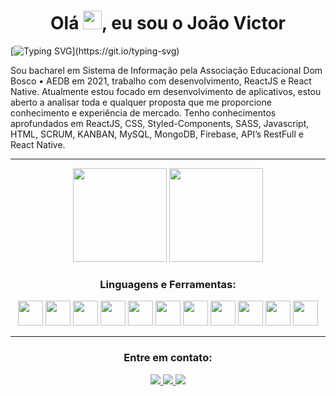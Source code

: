 <h1 align="center">Olá  <img src="https://media.giphy.com/media/hvRJCLFzcasrR4ia7z/giphy.gif" width="30px"/>, eu sou o João Victor </h1>

[![Typing SVG](https://readme-typing-svg.demolab.com?font=Fira+Code&size=25&pause=1000&center=true&vCenter=true&width=1000&lines=Sou+Dev+Front-end+j%C3%A1+formado%2C;com+foco+no+desenvolvimento+mobile.)](https://git.io/typing-svg)

Sou bacharel em Sistema de Informação pela Associação Educacional Dom Bosco • AEDB em 2021, trabalho com desenvolvimento, ReactJS e React Native. Atualmente estou focado em desenvolvimento de aplicativos, estou aberto a analisar toda e qualquer proposta que me proporcione conhecimento e experiência de mercado. Tenho conhecimentos aprofundados em ReactJS, CSS, Styled-Components, SASS, Javascript, HTML, SCRUM, KANBAN, MySQL, MongoDB, Firebase, API’s RestFull e React Native.

*******************

<div display="flex" align="center">
  <img height="150em" src="https://github-readme-stats-eight-theta.vercel.app/api?username=joaovictormartin&show_icons=true&theme=radical&include_all_commits=true&count_private=true"/>
  <img height="150em" src="https://github-readme-stats-eight-theta.vercel.app/api/top-langs/?username=joaovictormartin&layout=compact&langs_count=8&theme=radical"/>
</div>
	
<h3 align="center">Linguagens e Ferramentas:</h3>
<p align="center">
  <img height="40" width="40" src="https://cdn.simpleicons.org/react"/> 
  <img height="40" width="40" src="https://cdn.simpleicons.org/css3"/>
  <img height="40" width="40" src="https://cdn.simpleicons.org/styledComponents"/>  
  <img height="40" width="40" src="https://cdn.simpleicons.org/sass"/> 
  <img height="40" width="40" src="https://cdn.simpleicons.org/javascript" /> 
  <img height="40" width="40" src="https://cdn.simpleicons.org/html5"/> 
  <img height="40" width="40" src="https://cdn.simpleicons.org/mongoDB"/> 
  <img height="40" width="40" src="https://cdn.simpleicons.org/fireBase"/> 
  <img height="40" width="40" src="https://cdn.simpleicons.org/axios"/> 
  <img height="40" width="40" src="https://cdn.simpleicons.org/react"/>
  <img height="40" width="40" src="https://cdn.simpleicons.org/tailwindcss"/>
	
</p>

*******************

<h3 align="center">Entre em contato:</h3>
<p align="center">
  <a href="mailto:devjoaovictor10@gmail.com" target="_blank">
    <img src="https://custom-icon-badges.demolab.com/badge/-devjoaovictor10@gmail.com-007ee5?style=for-the-badge&logo=mention&logoColor=white"/>
  </a>
  <a href="https://www.linkedin.com/in/joao-victor-developer" target="_blank">
    <img src="https://custom-icon-badges.demolab.com/badge/-LinkedIn-007bb6?style=for-the-badge&logo=linkedin&logoColor=white"/>
  </a>
  <a href="https://api.whatsapp.com/send?phone=5524998413564" target="_blank">
    <img src="https://custom-icon-badges.demolab.com/badge/-WhatsApp-34af23?style=for-the-badge&logo=whatsApp&logoColor=white"/>
  </a>
</p>
